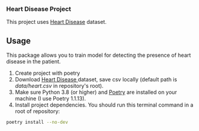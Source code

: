### Heart Disease Project

This project uses [Heart Disease](https://www.kaggle.com/datasets/johnsmith88/heart-disease-dataset) dataset.


## Usage
This package allows you to train model for detecting the presence of heart disease in the patient.
1. Create project with poetry
2. Download [Heart Disease ](https://www.kaggle.com/datasets/johnsmith88/heart-disease-dataset) dataset, save csv locally (default path is *data/heart.csv* in repository's root).
3. Make sure Python 3.8 (or higher) and [Poetry](https://python-poetry.org/docs/) are installed on your machine (I use Poetry 1.1.13).
4. Install project dependencies. You should run this terminal command in a root of repository:
```sh 
poetry install --no-dev
```
